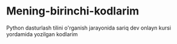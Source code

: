 # Mening-birinchi-kodlarim
Python dasturlash tilini o'rganish jarayonida sariq dev onlayn kursi yordamida yozilgan kodlarim 
